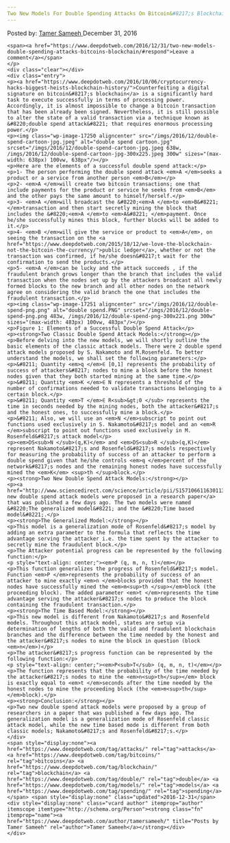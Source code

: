 ```yaml
---
Two New Models For Double Spending Attacks On Bitcoin&#8217;s Blockchain
---
```

<article class="post-listing post-17242 post type-post status-publish format-standard has-post-thumbnail hentry  tag-attacks tag-bitcoins tag-blockchain tag-double tag-models tag-spending">
    <div class="post-inner">
        <span>Posted by: <a href="https://www.deepdotweb.com/author/tamersameeh/" title="">Tamer Sameeh </a></span>
    <span>December 31, 2016</span>
    
    <span><a href="https://www.deepdotweb.com/2016/12/31/two-new-models-double-spending-attacks-bitcoins-blockchain/#respond">Leave a comment</a></span>
    </p>
    <div class="clear"></div>
    <div class="entry">
    <p><a href="https://www.deepdotweb.com/2016/10/06/cryptocurrency-hacks-biggest-heists-blockchain-history/">Counterfeiting a digital signature on bitcoin&#8217;s blockchain</a> is a significantly hard task to execute successfully in terms of processing power. Accordingly, it is almost impossible to change a bitcoin transaction that has been already been signed. Nevertheless, it is still possible to alter the state of a valid transaction via a technique known as &#8220;double spend attack&#8221; that requires enormous processing power.</p>
    <p><img class="wp-image-17250 aligncenter" src="/imgs/2016/12/double-spend-cartoon-jpg.jpeg" alt="double spend cartoon.jpg" srcset="/imgs/2016/12/double-spend-cartoon-jpg.jpeg 638w, /imgs/2016/12/double-spend-cartoon-jpg-300x225.jpeg 300w" sizes="(max-width: 638px) 100vw, 638px"/></p>
    <p>Here are the elements of a successful double spend attack:</p>
    <p>1- The person performing the double spend attack <em>A </em>seeks a product or a service from another person <em>B</em></p>
    <p>2- <em>A </em>will create two bitcoin transactions; one that include payments for the product or service he seeks from <em>B</em> and the other pays the same amount to himself/herself.</p>
    <p>3- <em>A </em>will broadcast the &#8220;<em>A </em>to <em>B&#8221; </em>transaction and then start secretly mining the block that includes the &#8220;<em>A </em>to <em>A&#8221; </em>payment. Once he/she successfully mines this block, further blocks will be added to it.</p>
    <p>4- <em>B </em>will give the service or product to <em>A</em>, on seeing the transaction on the <a href="https://www.deepdotweb.com/2015/10/12/we-love-the-blockchain-not-the-bitcoin-the-currency/">public ledger</a>, whether or not the transaction was confirmed, if he/she doesn&#8217;t wait for the confirmation to send the products.</p>
    <p>5- <em>A </em>can be lucky and the attack succeeds , if the fraudulent branch grows longer than the branch that includes the valid transaction when the nodes set up by the attackers broadcast all newly formed blocks to the new branch and all other nodes on the network agree on considering the valid branch the one that includes the fraudulent transaction.</p>
    <p><img class="wp-image-17251 aligncenter" src="/imgs/2016/12/double-spend-png.png" alt="double spend.PNG" srcset="/imgs/2016/12/double-spend-png.png 483w, /imgs/2016/12/double-spend-png-300x221.png 300w" sizes="(max-width: 483px) 100vw, 483px"/></p>
    <p>Figure 1: Elements of a Successful Double Spend Attack</p>
    <p><strong>Two Classic Double Spend Attack Models:</strong></p>
    <p>Before delving into the new models, we will shortly outline the basic elements of the classic attack models. There were 2 double spend attack models proposed by S. Nakamoto and M.Rosenfeld. To better understand the models, we shall set the following parameters:</p>
    <p>&#8211; Quantity <em>q </em>∈ [0,1] represents the probability of success of attackers&#8217; nodes to mine a block before the honest nodes given that they both started mining at the same time.</p>
    <p>&#8211; Quantity <em>K </em>∈ N represents a threshold of the number of confirmations needed to validate transactions belonging to a certain block.</p>
    <p>&#8211; Quantity <em>T </em>∈ R<sub>&gt;0 </sub> represents the time in seconds needed by the mining nodes, both the attacker&#8217;s and the honest ones, to successfully mine a block.</p>
    <p>&#8211; Also, we will use an <em>N </em>subscript to point out functions used exclusively in S. Nakamoto&#8217;s model and an <em>R </em>subscript to point out functions used exclusively in M. Rosenfeld&#8217;s attack model</p>
    <p><em>DS<sub>N </sub>(q,K)</em> and <em>DS<sub>R </sub>(q,K)</em> represent Nakamoto&#8217;s and Rosenfeld&#8217;s models respectively for measuring the probability of success of an attacker to perform a double spend given that he/she controls <em>q </em>percent of the network&#8217;s nodes and the remaining honest nodes have successfully mined the <em>K</em> <sup>th </sup>block.</p>
    <p><strong>Two New Double Spend Attack Models:</strong></p>
    <p><a href="http://www.sciencedirect.com/science/article/pii/S157106611630113X">Two new double spend attack models were proposed in a research paper</a> that was published a few days ago. The two models were named &#8220;The generalized model&#8221; and the &#8220;Time based model&#8221;.</p>
    <p><strong>The Generalized Model:</strong></p>
    <p>This model is a generalization mode of Rosenfeld&#8217;s model by adding an extra parameter to the formula that reflects the time advantage serving the attacker i.e. the time spent by the attacker to secretly mine the fraudulent block.</p>
    <p>The Attacker potential progress can be represented by the following function:</p>
    <p style="text-align: center;"><em>P (q, m, n, t)</em></p>
    <p>This function generalizes the progress of Rosenfeld&#8217;s model. Function <em>P </em>represents the probability of success of an attacker to mine exactly <em>n </em>blocks provided that the honest nodes have successfully mined the <em>m<sup>th </sup></em>block (the proceeding block). The added parameter <em>t </em>represents the time advantage serving the attacker&#8217;s nodes to produce the block containing the fraudulent transaction.</p>
    <p><strong>The Time Based Model:</strong></p>
    <p>This new model is different from Nakamoto&#8217;s and Rosenfeld models. Throughout this attack model, states are setup via determination of lengths of both the valid and fraudulent blockchain branches and the difference between the time needed by the honest and the attacker&#8217;s nodes to mine the block in question (block <em>n</em>)</p>
    <p>The attacker&#8217;s progress function can be represented by the following function:</p>
    <p style="text-align: center;"><em>P<sub>T</sub> (q, m, n, t)</em></p>
    <p>The function represents that the probability of the time needed by the attacker&#8217;s nodes to mine the <em>n<sup>th</sup></em> block is exactly equal to <em>t </em>seconds after the time needed by the honest nodes to mine the proceeding block (the <em>m<sup>th</sup> </em>block).</p>
    <p><strong>Conclusion:</strong></p>
    <p>Two new double spend attack models were proposed by a group of researchers in a paper that was published a few days ago. The generalization model is a generalization mode of Rosenfeld classic attack model, while the new time based mode is different from both classic models; Nakamoto&#8217;s and Rosenfeld&#8217;s.</p>
    </div>
    <span style="display:none"><a href="https://www.deepdotweb.com/tag/attacks/" rel="tag">attacks</a> <a href="https://www.deepdotweb.com/tag/bitcoins/" rel="tag">bitcoins</a> <a href="https://www.deepdotweb.com/tag/blockchain/" rel="tag">blockchain</a> <a href="https://www.deepdotweb.com/tag/double/" rel="tag">double</a> <a href="https://www.deepdotweb.com/tag/models/" rel="tag">models</a> <a href="https://www.deepdotweb.com/tag/spending/" rel="tag">spending</a></span> <span style="display:none" class="updated">2016-12-31</span>
    <div style="display:none" class="vcard author" itemprop="author" itemscope itemtype="http://schema.org/Person"><strong class="fn" itemprop="name"><a href="https://www.deepdotweb.com/author/tamersameeh/" title="Posts by Tamer Sameeh" rel="author">Tamer Sameeh</a></strong></div>
    </div>
</article>

